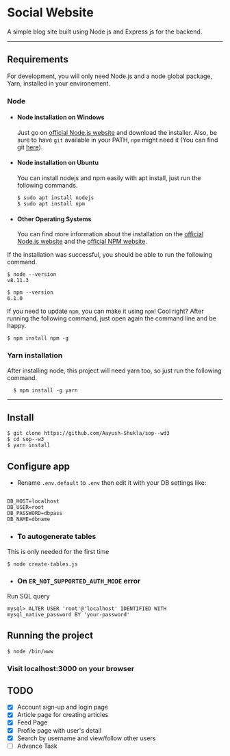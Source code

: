 # Social Website 

A simple blog site built using Node js and Express js for the backend.

---
## Requirements

For development, you will only need Node.js and a node global package, Yarn, installed in your environement.

### Node
- #### Node installation on Windows

  Just go on [official Node.js website](https://nodejs.org/) and download the installer.
Also, be sure to have `git` available in your PATH, `npm` might need it (You can find git [here](https://git-scm.com/)).

- #### Node installation on Ubuntu

  You can install nodejs and npm easily with apt install, just run the following commands.

      $ sudo apt install nodejs
      $ sudo apt install npm

- #### Other Operating Systems
  You can find more information about the installation on the [official Node.js website](https://nodejs.org/) and the [official NPM website](https://npmjs.org/).

If the installation was successful, you should be able to run the following command.

    $ node --version
    v8.11.3

    $ npm --version
    6.1.0

If you need to update `npm`, you can make it using `npm`! Cool right? After running the following command, just open again the command line and be happy.

    $ npm install npm -g

###
### Yarn installation
  After installing node, this project will need yarn too, so just run the following command.

      $ npm install -g yarn

---

## Install

    $ git clone https://github.com/Aayush-Shukla/sop--wd3
    $ cd sop--w3
    $ yarn install

## Configure app

- Rename `.env.default` to `.env` then edit it with your DB settings like:
```NODE_ENV=DEVELOPMENT

DB_HOST=localhost
DB_USER=root
DB_PASSWORD=dbpass
DB_NAME=dbname
```

- ### To autogenerate tables
This is only needed for the first time

```$ node create-tables.js```



- ### On `ER_NOT_SUPPORTED_AUTH_MODE` error
Run SQL query 

```mysql> ALTER USER 'root'@'localhost' IDENTIFIED WITH mysql_native_password BY 'your-password' ```







## Running the project

    $ node /bin/www
    
### Visit localhost:3000 on your browser


## TODO
- [x] Account sign-up and login page
- [x] Article page for creating articles
- [x] Feed Page
- [x] Profile page with user's detail
- [x] Search by username and view/follow other users
- [ ] Advance Task
